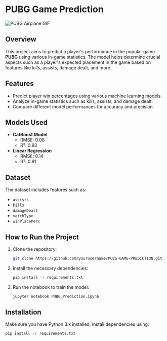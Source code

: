# PUBG Game Prediction

![PUBG Airplane GIF](https://media1.tenor.com/m/AdcacnnbGCYAAAAC/pubg-airplane.gif)

## Overview
This project aims to predict a player's performance in the popular game **PUBG** using various in-game statistics. The model helps determine crucial aspects such as a player's expected placement in the game based on features like kills, assists, damage dealt, and more.

## Features
- Predict player win percentages using various machine learning models.
- Analyze in-game statistics such as kills, assists, and damage dealt.
- Compare different model performances for accuracy and precision.

## Models Used
- **CatBoost Model**
  - RMSE: 0.08
  - R²: 0.93
- **Linear Regression**
  - RMSE: 0.14
  - R²: 0.81

## Dataset
The dataset includes features such as:
- `assists`
- `kills`
- `damageDealt`
- `matchType`
- `winPlacePerc`

## How to Run the Project
1. Clone the repository:
    ```bash
    git clone https://github.com/yourusername/PUBG-GAME-PREDICTION.git
    ```
2. Install the necessary dependencies:
    ```bash
    pip install -r requirements.txt
    ```
3. Run the notebook to train the model:
    ```bash
    jupyter notebook PUBG_Prediction.ipynb
    ```

## Installation
Make sure you have Python 3.x installed. Install dependencies using:
```bash
pip install -r requirements.txt
